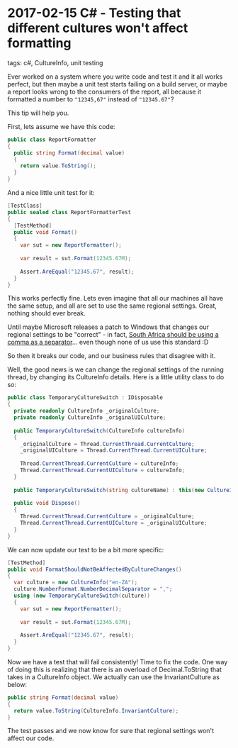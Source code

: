 # 2017-02-15 C# - Testing that different cultures won't affect formatting

tags: c#, CultureInfo, unit testing

Ever worked on a system where you write code and test it and it all works perfect, but then maybe a unit test starts failing on a build server, or maybe a report looks wrong to the consumers of the report, all because it formatted a number to `"12345,67"` instead of `"12345.67"`?

This tip will help you.

First, lets assume we have this code:


```csharp
public class ReportFormatter
{
  public string Format(decimal value)
  {
    return value.ToString();
  }
}
```

And a nice little unit test for it:


```csharp
[TestClass]
public sealed class ReportFormatterTest
{
  [TestMethod]
  public void Format()
  {
    var sut = new ReportFormatter();
    
    var result = sut.Format(12345.67M);
    
    Assert.AreEqual("12345.67", result);
  }
}
```

This works perfectly fine. Lets even imagine that all our machines all have the same setup, and all are set to use the same regional settings. Great, nothing should ever break.

Until maybe Microsoft releases a patch to Windows that changes our regional settings to be "correct" - in fact, [South Africa should be using a comma as a separator](https://www.sadev.co.za/content/how-correctly-format-currency-south-africa)... even though none of us use this standard :D

So then it breaks our code, and our business rules that disagree with it.

Well, the good news is we can change the regional settings of the running thread, by changing its CultureInfo details. Here is a little utility class to do so:


```csharp
public class TemporaryCultureSwitch : IDisposable
{
  private readonly CultureInfo _originalCulture;
  private readonly CultureInfo _originalUICulture;
  
  public TemporaryCultureSwitch(CultureInfo cultureInfo)
  {
    _originalCulture = Thread.CurrentThread.CurrentCulture;
    _originalUICulture = Thread.CurrentThread.CurrentUICulture;
    
    Thread.CurrentThread.CurrentCulture = cultureInfo;
    Thread.CurrentThread.CurrentUICulture = cultureInfo;
  }
  
  public TemporaryCultureSwitch(string cultureName) : this(new CultureInfo(cultureName)) { }
  
  public void Dispose()
  {
    Thread.CurrentThread.CurrentCulture = _originalCulture;
    Thread.CurrentThread.CurrentUICulture = _originalUICulture;
  }
}
```

We can now update our test to be a bit more specific:


```csharp
[TestMethod]
public void FormatShouldNotBeAffectedByCultureChanges()
{
  var culture = new CultureInfo("en-ZA");
  culture.NumberFormat.NumberDecimalSeparator = ",";
  using (new TemporaryCultureSwitch(culture))
  {
    var sut = new ReportFormatter();
    
    var result = sut.Format(12345.67M);
    
    Assert.AreEqual("12345.67", result);
  }
}
```

Now we have a test that will fail consistently! Time to fix the code. One way of doing this is realizing that there is an overload of Decimal.ToString that takes in a CultureInfo object. We actually can use the InvariantCulture as below:


```csharp
public string Format(decimal value)
{
  return value.ToString(CultureInfo.InvariantCulture);
}

```

The test passes and we now know for sure that regional settings won't affect our code.

